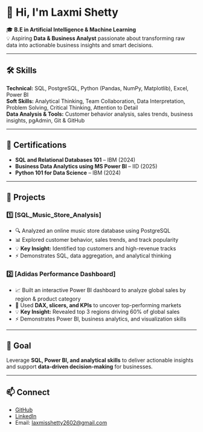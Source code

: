 # 👋 Hi, I'm Laxmi Shetty

🎓 **B.E in Artificial Intelligence & Machine Learning**  
💡 Aspiring **Data & Business Analyst** passionate about transforming raw data into actionable business insights and smart decisions.

---

## 🛠️ Skills

**Technical:** SQL, PostgreSQL, Python (Pandas, NumPy, Matplotlib), Excel, Power BI  
**Soft Skills:** Analytical Thinking, Team Collaboration, Data Interpretation, Problem Solving, Critical Thinking, Attention to Detail  
**Data Analysis & Tools:** Customer behavior analysis, sales trends, business insights, pgAdmin, Git & GitHub  

---

## 📜 Certifications

- **SQL and Relational Databases 101** – IBM (2024)  
- **Business Data Analytics using MS Power BI** – IID (2025)  
- **Python 101 for Data Science** – IBM (2024)  

---

## 📂 Projects

### 1️⃣ [SQL_Music_Store_Analysis] 
- 🔍 Analyzed an online music store database using PostgreSQL  
- 📊 Explored customer behavior, sales trends, and track popularity  
- 💡 **Key Insight:** Identified top customers and high-revenue tracks  
- ⚡ Demonstrates SQL, data aggregation, and analytical thinking  

### 2️⃣ [Adidas Performance Dashboard] 
- 📈 Built an interactive Power BI dashboard to analyze global sales by region & product category  
- 🎯 Used **DAX, slicers, and KPIs** to uncover top-performing markets  
- 💡 **Key Insight:** Revealed top 3 regions driving 60% of global sales  
- ⚡ Demonstrates Power BI, business analytics, and visualization skills  

---

## 🚀 Goal
Leverage **SQL, Power BI, and analytical skills** to deliver actionable insights and support **data-driven decision-making** for businesses.  

---

## 📫 Connect
- [GitHub](https://github.com/Lax-shetty)  
- [LinkedIn](https://www.linkedin.com/in/laxmi-shetty/)
- Email: laxmisshetty2602@gmail.com
